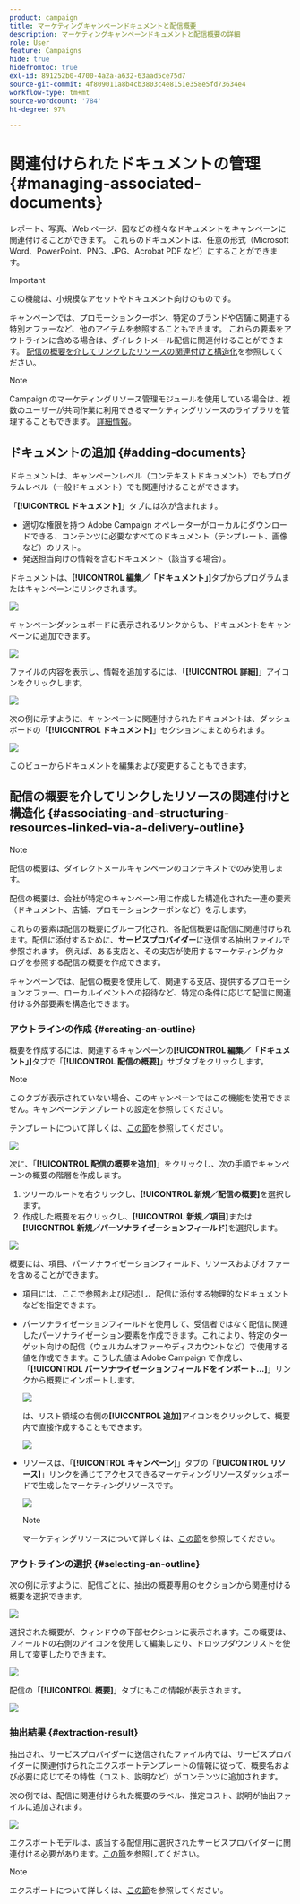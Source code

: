 ```yaml
---
product: campaign
title: マーケティングキャンペーンドキュメントと配信概要
description: マーケティングキャンペーンドキュメントと配信概要の詳細
role: User
feature: Campaigns
hide: true
hidefromtoc: true
exl-id: 891252b0-4700-4a2a-a632-63aad5ce75d7
source-git-commit: 4f809011a8b4cb3803c4e8151e358e5fd73634e4
workflow-type: tm+mt
source-wordcount: '784'
ht-degree: 97%

---
```


# 関連付けられたドキュメントの管理 {#managing-associated-documents}

レポート、写真、Web ページ、図などの様々なドキュメントをキャンペーンに関連付けることができます。 これらのドキュメントは、任意の形式（Microsoft Word、PowerPoint、PNG、JPG、Acrobat PDF など）にすることができます。

>[!IMPORTANT]
>
>この機能は、小規模なアセットやドキュメント向けのものです。

キャンペーンでは、プロモーションクーポン、特定のブランドや店舗に関連する特別オファーなど、他のアイテムを参照することもできます。 これらの要素をアウトラインに含める場合は、ダイレクトメール配信に関連付けることができます。 [配信の概要を介してリンクしたリソースの関連付けと構造化](#associating-and-structuring-resources-linked-via-a-delivery-outline)を参照してください。

>[!NOTE]
>
>Campaign のマーケティングリソース管理モジュールを使用している場合は、複数のユーザーが共同作業に利用できるマーケティングリソースのライブラリを管理することもできます。 [詳細情報](../../mrm/using/managing-marketing-resources.md)。

## ドキュメントの追加 {#adding-documents}

ドキュメントは、キャンペーンレベル（コンテキストドキュメント）でもプログラムレベル（一般ドキュメント）でも関連付けることができます。

「**[!UICONTROL ドキュメント]**」タブには次が含まれます。

* 適切な権限を持つ Adobe Campaign オペレーターがローカルにダウンロードできる、コンテンツに必要なすべてのドキュメント（テンプレート、画像など）のリスト。
* 発送担当向けの情報を含むドキュメント（該当する場合）。

ドキュメントは、**[!UICONTROL 編集／「ドキュメント」]**&#x200B;タブからプログラムまたはキャンペーンにリンクされます。

![](assets/s_ncs_user_op_add_document.png)

キャンペーンダッシュボードに表示されるリンクからも、ドキュメントをキャンペーンに追加できます。

![](assets/add_a_document_in_op.png)

ファイルの内容を表示し、情報を追加するには、「**[!UICONTROL 詳細]**」アイコンをクリックします。

![](assets/s_ncs_user_op_add_document_details.png)

次の例に示すように、キャンペーンに関連付けられたドキュメントは、ダッシュボードの「**[!UICONTROL ドキュメント]**」セクションにまとめられます。

![](assets/s_ncs_user_op_edit_document.png)

このビューからドキュメントを編集および変更することもできます。

## 配信の概要を介してリンクしたリソースの関連付けと構造化 {#associating-and-structuring-resources-linked-via-a-delivery-outline}

>[!NOTE]
>
>配信の概要は、ダイレクトメールキャンペーンのコンテキストでのみ使用します。

配信の概要は、会社が特定のキャンペーン用に作成した構造化された一連の要素（ドキュメント、店舗、プロモーションクーポンなど）を示します。

これらの要素は配信の概要にグループ化され、各配信概要は配信に関連付けられます。配信に添付するために、**サービスプロバイダー**&#x200B;に送信する抽出ファイルで参照されます。 例えば、ある支店と、その支店が使用するマーケティングカタログを参照する配信の概要を作成できます。

キャンペーンでは、配信の概要を使用して、関連する支店、提供するプロモーションオファー、ローカルイベントへの招待など、特定の条件に応じて配信に関連付ける外部要素を構造化できます。

### アウトラインの作成 {#creating-an-outline}

概要を作成するには、関連するキャンペーンの&#x200B;**[!UICONTROL 編集／「ドキュメント」]**&#x200B;タブで「**[!UICONTROL 配信の概要]**」サブタブをクリックします。

>[!NOTE]
>
>このタブが表示されていない場合、このキャンペーンではこの機能を使用できません。キャンペーンテンプレートの設定を参照してください。
>   
>テンプレートについて詳しくは、[この節](../../campaign/using/marketing-campaign-templates.md#campaign-templates)を参照してください。

![](assets/s_ncs_user_op_composition_link.png)

次に、「**[!UICONTROL 配信の概要を追加]**」をクリックし、次の手順でキャンペーンの概要の階層を作成します。

1. ツリーのルートを右クリックし、**[!UICONTROL 新規／配信の概要]**&#x200B;を選択します。
1. 作成した概要を右クリックし、**[!UICONTROL 新規／項目]**&#x200B;または&#x200B;**[!UICONTROL 新規／パーソナライゼーションフィールド]**&#x200B;を選択します。

![](assets/s_ncs_user_op_add_composition.png)

概要には、項目、パーソナライゼーションフィールド、リソースおよびオファーを含めることができます。

* 項目には、ここで参照および記述し、配信に添付する物理的なドキュメントなどを指定できます。
* パーソナライゼーションフィールドを使用して、受信者ではなく配信に関連したパーソナライゼーション要素を作成できます。これにより、特定のターゲット向けの配信（ウェルカムオファーやディスカウントなど）で使用する値を作成できます。こうした値は Adobe Campaign で作成し、「**[!UICONTROL パーソナライゼーションフィールドをインポート...]**」リンクから概要にインポートします。

  ![](assets/s_ncs_user_op_add_composition_field.png)

  は、リスト領域の右側の&#x200B;**[!UICONTROL 追加]**&#x200B;アイコンをクリックして、概要内で直接作成することもできます。

  ![](assets/s_ncs_user_op_add_composition_field_button.png)

* リソースは、「**[!UICONTROL キャンペーン]**」タブの「**[!UICONTROL リソース]**」リンクを通じてアクセスできるマーケティングリソースダッシュボードで生成したマーケティングリソースです。

  ![](assets/s_ncs_user_mkg_resource_ovv.png)

  >[!NOTE]
  >
  >マーケティングリソースについて詳しくは、[この節](../../mrm/using/managing-marketing-resources.md)を参照してください。

### アウトラインの選択 {#selecting-an-outline}

次の例に示すように、配信ごとに、抽出の概要専用のセクションから関連付ける概要を選択できます。

![](assets/s_ncs_user_op_select_composition.png)

選択された概要が、ウィンドウの下部セクションに表示されます。この概要は、フィールドの右側のアイコンを使用して編集したり、ドロップダウンリストを使用して変更したりできます。

![](assets/s_ncs_user_op_select_composition_b.png)

配信の「**[!UICONTROL 概要]**」タブにもこの情報が表示されます。

![](assets/s_ncs_user_op_select_composition_c.png)

### 抽出結果 {#extraction-result}

抽出され、サービスプロバイダーに送信されたファイル内では、サービスプロバイダーに関連付けられたエクスポートテンプレートの情報に従って、概要名および必要に応じてその特性（コスト、説明など）がコンテンツに追加されます。

次の例では、配信に関連付けられた概要のラベル、推定コスト、説明が抽出ファイルに追加されます。

![](assets/s_ncs_user_op_composition_in_export_template.png)

エクスポートモデルは、該当する配信用に選択されたサービスプロバイダーに関連付ける必要があります。[この節](../../campaign/using/providers-stocks-and-budgets.md#creating-service-providers-and-their-cost-structures)を参照してください。

>[!NOTE]
>
>エクスポートについて詳しくは、[この節](../../platform/using/get-started-data-import-export.md)を参照してください。

